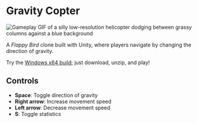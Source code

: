 # Gravity Copter

![Gameplay GIF of a silly low-resolution helicopter dodging between grassy columns against a blue background](./gameplay-v1.gif)

A <cite>Flappy Bird</cite> clone built with Unity, where players navigate by changing the direction of gravity.

Try the [Windows x64 build](./builds/gravitycopter-win64.zip); just download, unzip, and play!

## Controls

- **Space**: Toggle direction of gravity
- **Right arrow**: Increase movement speed
- **Left arrow**: Decrease movement speed
- **S**: Toggle statistics
